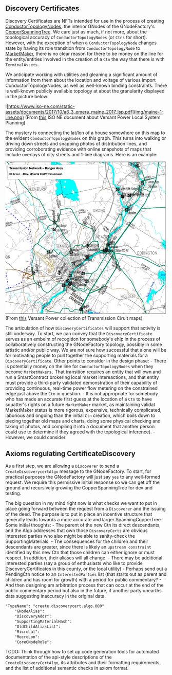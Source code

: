 ## Discovery Certificates

Discovery Certificates are NFTs intended for use in the process of creating [ConductorTopologyNodes](conductor-topology-node.md), the interior GNodes of the GNodeFactory's [CopperSpanningTree](copper_spanning_tree.md). We care just as much, if not more, about the topological accuracy of `ConductorTopologyNodes` (or `Ctns` for short). However, with the exception of when a `ConductorTopologyNode` changes state by having its role transition from `ConductorTopologyNode` to [MarketMaker](market_maker.md), there is no clear reason for there to be money on the line for the entity/entities involved in the creation of a `Ctn` the way that there is with `TerminalAssets.`

We anticipate working with utilities and gleaning a significant amount of information from them about the location and voltage of various import ConductorTopologyNodes, as well as well-known binding constraints. There is well-known publicly available topology at about the granularity displayed in the picture below:

![https://www.iso-ne.com/static-assets/documents/2017/10/a6_3_emera_maine_2017_lsp.pdf](img/maine-1-line.png)
(From [this](https://www.iso-ne.com/static-assets/documents/2017/10/a6_3_emera_maine_2017_lsp.pdf) ISO NE document about Versant Power Local System Planning)

The mystery is connecting the lat/lon of a house somewhere on this map to the evident `ConductorTopologyNodes` on this graph. This turns into walking or driving down streets and snapping photos of distribution lines, and providing corroborating evidence with online snapshots of maps that include overlays of city streets and 1-line diagrams. Here is an example:

![bangor-1-line-street-overlay](img/bangor-1-line-street-overlay.png)
(From [this](https://www.versantpower.com/media/65215/Maps-of-Transmission-Circuits.pdf) Versant Power collection of Transmission Ciruit maps)

The articulation of how `DiscoveryCertificates` will support that activity is still underway. To start, we can convey that the `DiscoveryCertificate` serves as an embelm of recogition for somebody's ehlp in the process of collaboratively constructing the GNodeFactory topology, possibly in some artistic and/or public way. We are not sure how successful that alone will be for motivating people to pull together the supporting materials for a `DiscoveryCertificate`. Other points to consider in the design phase: - There is potentially money on the line for `ConductorTopologyNodes` when they become `MarketMakers.` That transition requires an entity that will own and run a SmartContract brokering local market intereactions, and that entity must provide a third-party validated demonstration of their capability of providing continuous, real-time power flow metering on the constrained edge just above the `Ctn` in question. - It is not appropriate for somebody who has made an accurate first guess at the location of a `Ctn` to have squatter's rights on a future `MarketMaker` market, as maintaining validat MarketMaker status is more rigorous, expensive, technically complicated, laborious and ongoing than the initial `Ctn` creation, which boils down to piecing together old maps and charts, doing some physical checking and taking of photos, and compiling it into a document that another person could use to determine if they agreed with the topological inference). - However, we could consider

## Axioms regulating CertificateDiscovery

As a first step, we are allowing a `Discoverer` to send a `CreateDiscoverycertAlgo` message to the GNodeFactory. To start, for practical purposes the GNodeFactory will just say `yes` to any well-formed request. We require this permissive initial response so we can get off the ground and recursively growing the CopperSpanningTree for dev and testing.

The big question in my mind right now is what checks we want to put in place going forward between the request from a `Discoverer` and the issuing of the deed. The purpose is to put in place an incentive structure that generally leads towards a more accurate and larger SpanningCopperTree. Some initial thoughts: - The parent of the new Ctn its direct descendants, and the Algo addresses that own those `DiscoveryCerts` are obvious interested parties who also might be able to sanity-check the SupportingMaterials. - The consequences for the children and their descendants are greater, since there is likely an `upstream constraint` identified by this new Ctn that those children can either ignore or must respect. In addition, their aliases will all change. - There may be additional interested parties (say a group of enthusiasts who like to provide DiscoveryCertificates in this county, or the local utility) - Perhaps send out a PendingCtn notice to an `InterestedParties` list (that starts out as parent and children and has room for growth) with a period for public commentary? - And then designing am arbitration process that can occur at the end of the public commentary period but also in the future, if another party unearths data suggesting inaccuracy in the original data.

```
"TypeName": "create.discoverycert.algo.000"
    "GNodeAlias":
    "DiscoveryAddr":
    "SupportingMaterialHash":
    "OldChildAliasList":
    "MicroLat":
    "MocroLon":
    "CoreGNodeRole":

```

TODO: Think through how to set up code generation tools for automated documentation of the api-style descriptions of the `CreateDiscoveryCertAlgo`, its attributes and their formatting requirements, and the list of additional semantic checks in axiom format.
